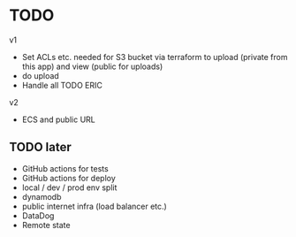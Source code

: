 # TODO

v1

* Set ACLs etc. needed for S3 bucket via terraform to upload (private from this app) and view (public for uploads)
* do upload
* Handle all TODO ERIC 

v2 

* ECS and public URL 

## TODO later

* GitHub actions for tests
* GitHub actions for deploy
* local / dev / prod env split 
* dynamodb
* public internet infra (load balancer etc.)
* DataDog 
* Remote state 